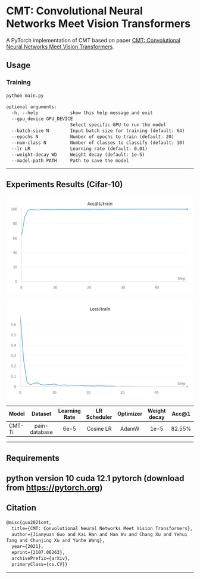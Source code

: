 # CMT: Convolutional Neural Networks Meet Vision Transformers

A PyTorch implementation of CMT based on paper [CMT: Convolutional Neural Networks Meet Vision Transformers](https://arxiv.org/abs/2107.06263v2).

## Usage
### Training
```bash=
python main.py
```

```bash=
optional arguments:
  -h, --help            show this help message and exit
  --gpu_device GPU_DEVICE
                        Select specific GPU to run the model
  --batch-size N        Input batch size for training (default: 64)
  --epochs N            Number of epochs to train (default: 20)
  --num-class N         Number of classes to classify (default: 10)
  --lr LR               Learning rate (default: 0.01)
  --weight-decay WD     Weight decay (default: 1e-5)
  --model-path PATH     Path to save the model
```

---

## Experiments Results (Cifar-10)

![Accuracy of pain databse](./fig/acc.png)

![Loss of pain database](./fig/loss.png)


|Model  |     Dataset    | Learning Rate |   LR Scheduler | Optimizer |  Weight decay |   Acc@1  |
|-------|:--------------:|:-------------:|:--------------:|:---------:|:-------------:|:--------:|
|CMT-Ti |  pain-database |  6e-5         | Cosine LR      |  AdamW    |  1e-5         |  82.55%  |


---
## Requirements
python version 10
cuda 12.1
pytorch (download from https://pytorch.org)
---

## Citation

    @misc{guo2021cmt,
      title={CMT: Convolutional Neural Networks Meet Vision Transformers},
      author={Jianyuan Guo and Kai Han and Han Wu and Chang Xu and Yehui Tang and Chunjing Xu and Yunhe Wang},
      year={2021},
      eprint={2107.06263},
      archivePrefix={arXiv},
      primaryClass={cs.CV}}

---
